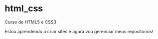 # html_css
 Curso de HTML5 e CSS3

Estou aprendendo a criar sites e agora vou gerenciar meus repositórios!
